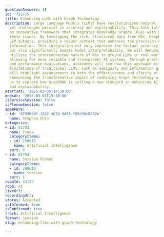 ```yaml
---
questionAnswers: []
id: '751775'
title: Enhancing LLMs with Graph Technology
description: Large Language Models (LLMs) have revolutionized natural language processing,
  yet challenges persist in accuracy and explainability. This talk introduces GraphRAG,
  an innovative framework that integrates Knowledge Graphs (KGs) with LLMs to address
  these issues. By leveraging the rich, structured data from KGs, GraphRAG refines
  LLM outputs, providing a robust context that enhances the precision of generated
  information. This integration not only improves the factual accuracy of responses
  but also significantly boosts model interpretability. We will demonstrate how GraphRAG
  utilizes the interconnected nature of KGs to ground LLMs in real-world knowledge,
  allowing for more reliable and transparent AI systems. Through practical examples
  and performance evaluations, attendees will see how this approach mitigates common
  limitations of traditional LLMs, such as ambiguity and information gaps. The session
  will highlight advancements in both the effectiveness and clarity of AI responses,
  showcasing the transformative impact of combining Graph Technology with LLMs. Join
  us to explore how GraphRAG is setting a new standard in enhancing AI's accuracy
  and explainability.
startsAt: '2025-03-05T14:30:00'
endsAt: '2025-03-05T15:30:00'
isServiceSession: false
isPlenumSession: false
speakers:
- id: '0793b99f-1282-4674-9d21-f88e30c8232e'
  name: Stephen Chin
categories:
- id: 81703
  name: Track
  categoryItems:
  - id: 290615
    name: Artificial Intelligence
  sort: 0
- id: 81704
  name: Session Format
  categoryItems:
  - id: 290619
    name: session
  sort: 1
roomId: 53139
room: AI
liveUrl:
recordingUrl:
status: Accepted
isInformed: true
isConfirmed: true
track: Artificial Intelligence
format: session
slug: enhancing-llms-with-graph-technology

---
```

